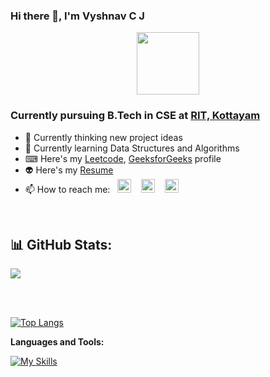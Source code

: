 ### Hi there 👋, I'm Vyshnav C J

<div id="header" align="center">
  <img src="https://media.giphy.com/media/3wsrhM8EFqSprUAxbv/giphy.gif" width="100"/>
</div>

### Currently pursuing B.Tech in CSE at [RIT, Kottayam](http://www.rit.ac.in/)

- 🔭 Currently thinking new project ideas
- 🌱 Currently learning Data Structures and Algorithms
- ⌨ Here's my [Leetcode](https://leetcode.com/vyshnavcj/), [GeeksforGeeks](https://auth.geeksforgeeks.org/user/vyshnav_c_j)  profile
- 👽 Here's my [Resume](https://drive.google.com/file/d/11AgeJc6nQ8Rs8kN0DtUX7qvynnAnSril/view?usp=sharing)
- 📫 How to reach me:&nbsp;&nbsp; <a href = 'https://www.instagram.com/vyshnav_c_j/'><img src = 'https://user-images.githubusercontent.com/69347001/175823577-1f701eb0-6a57-49ba-a681-03ae47f56f39.png' width='22px'></a>
&nbsp;&nbsp;
 <a href = 'https://www.linkedin.com/in/vyshnavcj'><img src = 'https://user-images.githubusercontent.com/69347001/175823580-be0587f1-7bb0-431d-96a6-7b88cc3da4a0.png' width='22px'></a>
 &nbsp;&nbsp;
 <a href = 'https://twitter.com/Vyshnav_C_J'><img src="https://img.icons8.com/color/96/000000/twitter-squared.png" width='22px'/></a>
 &nbsp;&nbsp;
<br/>





## 📊 GitHub Stats:
<div align="left" width=100%>

![](https://github-readme-streak-stats.herokuapp.com/?user=VyshnavCJ&theme=prussian&hide_border=true)<br/>

</div>
<br>
<br>
<div align="left" width=100%>

[![Top Langs](https://github-readme-stats.vercel.app/api/top-langs/?username=vyshnavcj&layout=compact)](https://github.com/anuraghazra/github-readme-stats)
  
</div>


**Languages and Tools:** 

[![My Skills](https://skills.thijs.gg/icons?i=java,cpp,nodejs,css,git,html,js,docker,mongodb,unity,c,py&theme=dark)](https://skills.thijs.gg)
